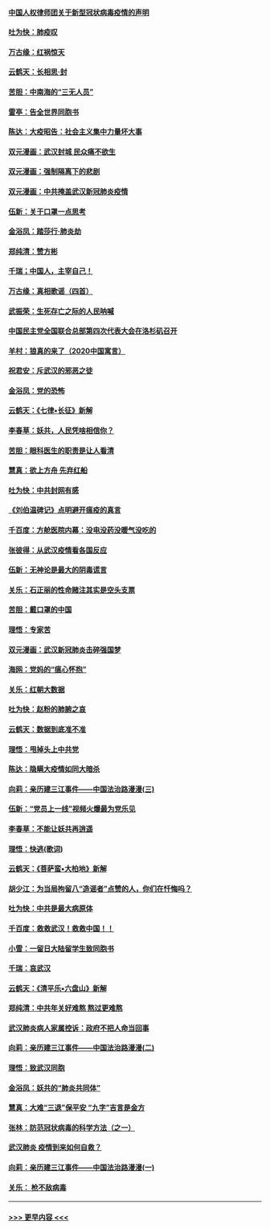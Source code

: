 #### [中国人权律师团关于新型冠状病毒疫情的声明](../pages/nsc993/n11864249.md?t=02130402) 
#### [吐为快：肺疫叹](../pages/nsc993/n11864027.md?t=02130402) 
#### [万古缘：红祸惊天](../pages/nsc993/n11864079.md?t=02130402) 
#### [云鹤天：长相思‧封](../pages/nsc993/n11864006.md?t=02130402) 
#### [苦胆：中南海的“三无人员”](../pages/nsc993/n11862997.md?t=02130402) 
#### [雷亭：告全世界同胞书](../pages/nsc993/n11862572.md?t=02130402) 
#### [陈达：大疫昭告：社会主义集中力量坏大事](../pages/nsc993/n11859419.md?t=02130402) 
#### [双元漫画：武汉封城 民众痛不欲生](../pages/nsc993/n11859287.md?t=02130402) 
#### [双元漫画：强制隔离下的悲剧](../pages/nsc993/n11859244.md?t=02130402) 
#### [双元漫画：中共掩盖武汉新冠肺炎疫情](../pages/nsc993/n11858249.md?t=02130402) 
#### [伍新：关于口罩一点思考](../pages/nsc993/n11859195.md?t=02130402) 
#### [金浴凤：踏莎行‧肺炎劫](../pages/nsc993/n11858227.md?t=02130402) 
#### [郑纯清：赞方彬](../pages/nsc993/n11856803.md?t=02130402) 
#### [千瑞；中国人，主宰自己！](../pages/nsc993/n11856793.md?t=02130402) 
#### [万古缘：真相歌谣（四首）](../pages/nsc993/n11856263.md?t=02130402) 
#### [武振荣：生死存亡之际的人民呐喊](../pages/nsc993/n11856256.md?t=02130402) 
#### [中国民主党全国联合总部第四次代表大会在洛杉矶召开](../pages/nsc993/n11856344.md?t=02130402) 
#### [羊村：狼真的来了（2020中国寓言）](../pages/nsc993/n11856229.md?t=02130402) 
#### [祝君安：斥武汉的邪恶之徒](../pages/nsc993/n11855861.md?t=02130402) 
#### [金浴凤：党的恐怖](../pages/nsc993/n11855849.md?t=02130402) 
#### [云鹤天：《七律▪长征》新解](../pages/nsc993/n11855479.md?t=02130402) 
#### [李春草：妖共，人民凭啥相信你？](../pages/nsc993/n11855196.md?t=02130402) 
#### [苦胆：眼科医生的职责是让人看清](../pages/nsc993/n11853840.md?t=02130402) 
#### [慧真：欲上方舟 先弃红船](../pages/nsc993/n11853483.md?t=02130402) 
#### [吐为快：中共封网有感](../pages/nsc993/n11852575.md?t=02130402) 
#### [《刘伯温碑记》点明避开瘟疫的真言](../pages/nsc993/n11852128.md?t=02130402) 
#### [千百度：方舱医院内幕：没电没药没暖气没吃的](../pages/nsc993/n11850211.md?t=02130402) 
#### [张彼得：从武汉疫情看各国反应](../pages/nsc993/n11850102.md?t=02130402) 
#### [伍新：无神论是最大的阴毒谎言](../pages/nsc993/n11846129.md?t=02130402) 
#### [关乐：石正丽的性命赌注其实是空头支票](../pages/nsc993/n11846109.md?t=02130402) 
#### [苦胆：戴口罩的中国](../pages/nsc993/n11845576.md?t=02130402) 
#### [理悟：专家苦](../pages/nsc993/n11845564.md?t=02130402) 
#### [双元漫画：武汉新冠肺炎击碎强国梦](../pages/nsc993/n11843320.md?t=02130402) 
#### [海网：党妈的“瘟心怀抱”](../pages/nsc993/n11840740.md?t=02130402) 
#### [关乐：红朝大数据](../pages/nsc993/n11840675.md?t=02130402) 
#### [吐为快：赵粉的肺腑之哀](../pages/nsc993/n11840618.md?t=02130402) 
#### [云鹤天：数据到底准不准](../pages/nsc993/n11840325.md?t=02130402) 
#### [理悟：甩掉头上中共党](../pages/nsc993/n11838826.md?t=02130402) 
#### [陈达：隐瞒大疫情如同大暗杀](../pages/nsc993/n11838771.md?t=02130402) 
#### [向莉：亲历建三江事件——中国法治路漫漫(三)](../pages/nsc993/n11831825.md?t=02130402) 
#### [伍新：“党员上一线”视频火爆最为党乐见](../pages/nsc993/n11838200.md?t=02130402) 
#### [李春草：不能让妖共再逍遥](../pages/nsc993/n11838102.md?t=02130402) 
#### [理悟：快逃(歌词)](../pages/nsc993/n11838083.md?t=02130402) 
#### [云鹤天：《菩萨蛮▪大柏地》新解](../pages/nsc993/n11838059.md?t=02130402) 
#### [胡少江：为当局拘留八“造谣者”点赞的人，你们在忏悔吗？](../pages/nsc993/n11836801.md?t=02130402) 
#### [吐为快：中共是最大病原体](../pages/nsc993/n11836748.md?t=02130402) 
#### [千百度：救救武汉！救救中国！！](../pages/nsc993/n11836145.md?t=02130402) 
#### [小雪：一留日大陆留学生致同胞书](../pages/nsc993/n11834624.md?t=02130402) 
#### [千瑞：哀武汉](../pages/nsc993/n11833647.md?t=02130402) 
#### [云鹤天：《清平乐▪六盘山》新解](../pages/nsc993/n11833611.md?t=02130402) 
#### [郑纯清：中共年关好难熬 熬过更难熬](../pages/nsc993/n11833489.md?t=02130402) 
#### [武汉肺炎病人家属控诉：政府不把人命当回事](../pages/nsc993/n11833205.md?t=02130402) 
#### [向莉：亲历建三江事件——中国法治路漫漫(二)](../pages/nsc993/n11829102.md?t=02130402) 
#### [理悟：致武汉同胞](../pages/nsc993/n11831522.md?t=02130402) 
#### [金浴凤：妖共的“肺炎共同体”](../pages/nsc993/n11829448.md?t=02130402) 
#### [慧真：大难“三退”保平安 “九字”吉言是金方](../pages/nsc993/n11829501.md?t=02130402) 
#### [张林：防范冠状病毒的科学方法（之一）](../pages/nsc993/n11828618.md?t=02130402) 
#### [武汉肺炎 疫情到来如何自救？](../pages/nsc993/n11827632.md?t=02130402) 
#### [向莉：亲历建三江事件——中国法治路漫漫(一)](../pages/nsc993/n11827190.md?t=02130402) 
#### [关乐： 枪不敌病毒](../pages/nsc993/n11826746.md?t=02130402) 

----
#### [ >>> 更早内容 <<< ](../indexes/nsc993-earlier.md)
